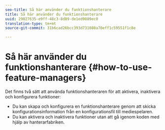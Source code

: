 ```yaml
---
seo-title: Så här använder du funktionshanterare
title: Så här använder du funktionshanterare
uuid: 29027635-e9ff-48c3-8d89-de1ed9889ec0
translation-type: tm+mt
source-git-commit: 31b6cad26bcc393d731080a70eff1c59551f1c8e

---
```



# Så här använder du funktionshanterare {#how-to-use-feature-managers}

Det finns två sätt att använda funktionshanteraren för att aktivera, inaktivera och konfigurera funktioner:

* Du kan skapa och konfigurera en funktionshanterare genom att skicka konfigurationsinformation från en konfigurationsfil till mediespelaren.
* Du kan aktivera och inaktivera funktioner utan att gå igenom koden med hjälp av hanterarfabriken.

